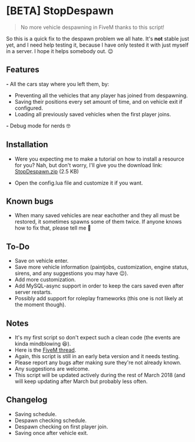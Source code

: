 # [BETA] StopDespawn

> No more vehicle despawning in FiveM thanks to this script!

So this is a quick fix to the despawn problem we all hate. It's **not** stable just yet, and I need help testing it, because I have only tested it with just myself in a server. I hope it helps somebody out. :wink: 

## Features

**-** All the cars stay where you left them, by:
- Preventing all the vehicles that any player has joined from despawning.
- Saving their positions every set amount of time, and on vehicle exit if configured.
- Loading all previously saved vehicles when the first player joins.

**-** Debug mode for nerds :nerd_face:

## Installation

- Were you expecting me to make a tutorial on how to install a resource for you? Nah, but don't worry, I'll give you the download link: <a class="attachment" href="https://forum.fivem.net/uploads/default/original/3X/8/a/8ae7d9e5998eb4430767da91515a82e0e84ec853.zip">StopDespawn.zip</a> (2.5 KB)

- Open the config.lua file and customize it if you want.

## Known bugs

- When many saved vehicles are near eachother and they all must be restored, it sometimes spawns some of them twice. If anyone knows how to fix that, please tell me :pray:

## To-Do

- Save on vehicle enter.
- Save more vehicle information (paintjobs, customization, engine status, sirens, and any suggestions you may have :wink:).
- Add more customization.
- Add MySQL-async support in order to keep the cars saved even after server restarts.
- Possibly add support for roleplay frameworks (this one is not likely at the moment though).

## Notes

- It's my first script so don't expect such a clean code (the events are kinda mindblowing :laughing:).
- Here is the <a href="https://forum.fivem.net/t/beta-stop-vehicle-despawning/92696">FiveM thread</a>.
- Again, this script is still in an early beta version and it needs testing.
- Please report any bugs after making sure they're not already known.
- Any suggestions are welcome.
- This script will be updated actively during the rest of March 2018 (and will keep updating after March but probably less often.

## Changelog

+ Saving schedule.
+ Despawn checking schedule.
+ Despawn checking on first player join.
+ Saving once after vehicle exit.
